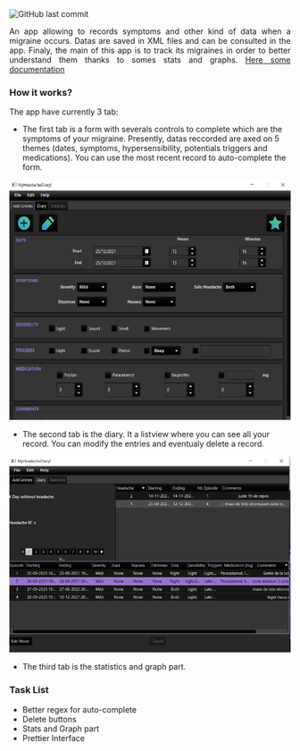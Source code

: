 
<img alt="GitHub last commit" src="https://img.shields.io/github/last-commit/elshindr/MyHeadacheDiary?style=for-the-badge">
<p align = "justify">
An app allowing to records symptoms and other kind of data when a migraine occurs. Datas are saved in XML files and can be consulted in the app. Finaly, the main of this app is to track its migraines in order to better understand them thanks to somes stats and graphs.
<a href="https://elshindr.github.io/MyHeadacheDiary/Doxygen/html/index.html"> Here some documentation </a>
</p>



### How it works?
The app have currently 3 tab:
- The first tab is a form with severals controls to complete which are the symptoms of your migraine. Presently, datas reccorded are axed on 5 themes (dates, symptoms, hypersensibility, potentials triggers and medications). You can use the most recent record to auto-complete the form.
<p align="center">
  <img src="https://github.com/Elshindr/MyHeadacheDiary/blob/main/docs/Maquette/TabAddMigraine_exemple_min.png?raw=true" alt="Sublime's custom image"/>
</p>

- The second tab is the diary. It a listview where you can see all your record. You can modify the entries and eventualy delete a record.
<p align="center">
  <img src="https://github.com/Elshindr/MyHeadacheDiary/blob/main/docs/Maquette/TabDiary_exemple_min.png" alt="Sublime's custom image"/>
</p>

- The third tab is the statistics and graph part.


### Task List
- Better regex for auto-complete
- Delete buttons
- Stats and Graph part
- Prettier Interface
